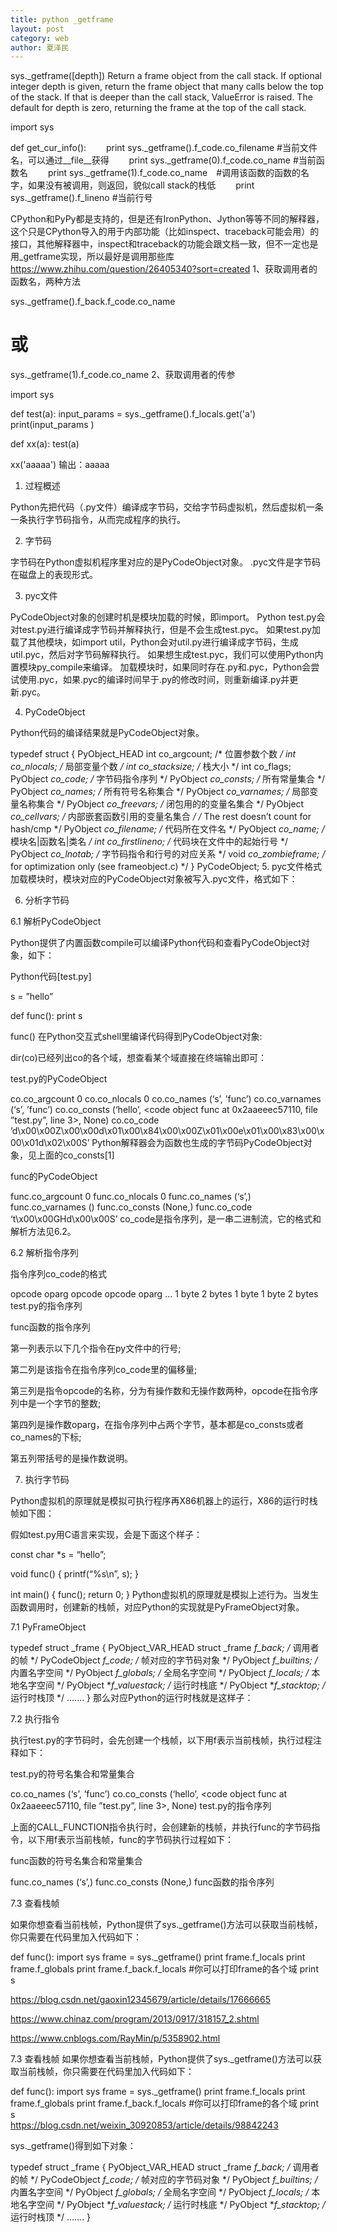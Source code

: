 ```yaml
---
title: python _getframe
layout: post
category: web
author: 夏泽民
---
```

sys._getframe([depth])
Return a frame object from the call stack. If optional integer depth is given, return the frame object that many calls below the top of the stack. If that is deeper than the call stack, ValueError is raised. The default for depth is zero, returning the frame at the top of the call stack.

import sys

def get_cur_info():
　　print sys._getframe().f_code.co_filename  #当前文件名，可以通过__file__获得
　　print sys._getframe(0).f_code.co_name  #当前函数名
　　print sys._getframe(1).f_code.co_name　#调用该函数的函数的名字，如果没有被调用，则返回<module>，貌似call stack的栈低
　　print sys._getframe().f_lineno #当前行号

<!-- more -->
CPython和PyPy都是支持的，但是还有IronPython、Jython等等不同的解释器，这个只是CPython导入的用于内部功能（比如inspect、traceback可能会用）的接口，其他解释器中，inspect和traceback的功能会跟文档一致，但不一定也是用_getframe实现，所以最好是调用那些库
https://www.zhihu.com/question/26405340?sort=created
1、获取调用者的函数名，两种方法

sys._getframe().f_back.f_code.co_name
# 或
sys._getframe(1).f_code.co_name
2、获取调用者的传参

import sys

def test(a):
    input_params = sys._getframe().f_locals.get('a')
    print(input_params )

def xx(a):
    test(a)

xx('aaaaa')
输出：aaaaa

1. 过程概述

Python先把代码（.py文件）编译成字节码，交给字节码虚拟机，然后虚拟机一条一条执行字节码指令，从而完成程序的执行。

2. 字节码

字节码在Python虚拟机程序里对应的是PyCodeObject对象。
.pyc文件是字节码在磁盘上的表现形式。

3. pyc文件

PyCodeObject对象的创建时机是模块加载的时候，即import。
Python test.py会对test.py进行编译成字节码并解释执行，但是不会生成test.pyc。
如果test.py加载了其他模块，如import util，Python会对util.py进行编译成字节码，生成util.pyc，然后对字节码解释执行。
如果想生成test.pyc，我们可以使用Python内置模块py_compile来编译。
加载模块时，如果同时存在.py和.pyc，Python会尝试使用.pyc，如果.pyc的编译时间早于.py的修改时间，则重新编译.py并更新.pyc。

4. PyCodeObject

Python代码的编译结果就是PyCodeObject对象。

typedef struct { 
    PyObject_HEAD 
    int co_argcount;        /* 位置参数个数 */ 
    int co_nlocals;         /* 局部变量个数 */ 
    int co_stacksize;       /* 栈大小 */ 
    int co_flags;    
    PyObject *co_code;      /* 字节码指令序列 */ 
    PyObject *co_consts;    /* 所有常量集合 */ 
    PyObject *co_names;     /* 所有符号名称集合 */ 
    PyObject *co_varnames;  /* 局部变量名称集合 */ 
    PyObject *co_freevars;  /* 闭包用的的变量名集合 */ 
    PyObject *co_cellvars;  /* 内部嵌套函数引用的变量名集合 */ 
    /* The rest doesn’t count for hash/cmp */ 
    PyObject *co_filename;  /* 代码所在文件名 */ 
    PyObject *co_name;      /* 模块名|函数名|类名 */ 
    int co_firstlineno;     /* 代码块在文件中的起始行号 */ 
    PyObject *co_lnotab;    /* 字节码指令和行号的对应关系 */ 
    void *co_zombieframe;   /* for optimization only (see frameobject.c) */ 
} PyCodeObject; 
5. pyc文件格式
加载模块时，模块对应的PyCodeObject对象被写入.pyc文件，格式如下：



6. 分析字节码

6.1 解析PyCodeObject

Python提供了内置函数compile可以编译Python代码和查看PyCodeObject对象，如下：

Python代码[test.py]

s = ”hello” 
 
def func(): 
    print s 
 
func() 
在Python交互式shell里编译代码得到PyCodeObject对象:



dir(co)已经列出co的各个域，想查看某个域直接在终端输出即可：



test.py的PyCodeObject

co.co_argcount    0 
co.co_nlocals     0 
co.co_names       (‘s’, ’func’) 
co.co_varnames    (‘s’, ’func’) 
co.co_consts      (‘hello’, <code object func at 0x2aaeeec57110, file ”test.py”, line 3>, None) 
co.co_code        ’d\x00\x00Z\x00\x00d\x01\x00\x84\x00\x00Z\x01\x00e\x01\x00\x83\x00\x00\x01d\x02\x00S’ 
Python解释器会为函数也生成的字节码PyCodeObject对象，见上面的co_consts[1]

func的PyCodeObject

func.co_argcount   0 
func.co_nlocals    0 
func.co_names      (‘s’,) 
func.co_varnames   () 
func.co_consts     (None,) 
func.co_code       ‘t\x00\x00GHd\x00\x00S’ 
co_code是指令序列，是一串二进制流，它的格式和解析方法见6.2。

6.2 解析指令序列

指令序列co_code的格式

opcode	oparg	opcode	opcode	oparg	…
1 byte	2 bytes	1 byte	1 byte	2 bytes	 
test.py的指令序列



func函数的指令序列



第一列表示以下几个指令在py文件中的行号;

第二列是该指令在指令序列co_code里的偏移量;

第三列是指令opcode的名称，分为有操作数和无操作数两种，opcode在指令序列中是一个字节的整数;

第四列是操作数oparg，在指令序列中占两个字节，基本都是co_consts或者co_names的下标;

第五列带括号的是操作数说明。

7. 执行字节码

Python虚拟机的原理就是模拟可执行程序再X86机器上的运行，X86的运行时栈帧如下图：



假如test.py用C语言来实现，会是下面这个样子：

const char *s = “hello”; 
 
void func() { 
    printf(“%s\n”, s); 
} 
 
int main() { 
    func(); 
    return 0; 
} 
Python虚拟机的原理就是模拟上述行为。当发生函数调用时，创建新的栈帧，对应Python的实现就是PyFrameObject对象。

7.1 PyFrameObject

typedef struct _frame { 
    PyObject_VAR_HEAD 
    struct _frame *f_back;    /* 调用者的帧 */ 
    PyCodeObject *f_code;     /* 帧对应的字节码对象 */ 
    PyObject *f_builtins;     /* 内置名字空间 */ 
    PyObject *f_globals;      /* 全局名字空间 */ 
    PyObject *f_locals;       /* 本地名字空间 */ 
    PyObject **f_valuestack;  /* 运行时栈底 */ 
    PyObject **f_stacktop;    /* 运行时栈顶 */ 
    ……. 
} 
那么对应Python的运行时栈就是这样子：



7.2 执行指令

执行test.py的字节码时，会先创建一个栈帧，以下用f表示当前栈帧，执行过程注释如下：

test.py的符号名集合和常量集合

co.co_names   (‘s’, ’func’) 
co.co_consts  (‘hello’, <code object func at 0x2aaeeec57110, file ”test.py”, line 3>, None) 
test.py的指令序列



上面的CALL_FUNCTION指令执行时，会创建新的栈帧，并执行func的字节码指令，以下用f表示当前栈帧，func的字节码执行过程如下：

func函数的符号名集合和常量集合

func.co_names       (‘s’,) 
func.co_consts      (None,) 
func函数的指令序列



7.3 查看栈帧

如果你想查看当前栈帧，Python提供了sys._getframe()方法可以获取当前栈帧，你只需要在代码里加入代码如下：

def func(): 
    import sys 
    frame = sys._getframe() 
    print frame.f_locals 
    print frame.f_globals 
    print frame.f_back.f_locals 
    #你可以打印frame的各个域 
    print s  
    
    
 https://blog.csdn.net/gaoxin12345679/article/details/17666665
 
 https://www.chinaz.com/program/2013/0917/318157_2.shtml
 
 https://www.cnblogs.com/RayMin/p/5358902.html
 
 7.3 查看栈帧
如果你想查看当前栈帧，Python提供了sys._getframe()方法可以获取当前栈帧，你只需要在代码里加入代码如下：

def func():
    import sys
    frame = sys._getframe()
    print frame.f_locals
    print frame.f_globals
    print frame.f_back.f_locals
    #你可以打印frame的各个域
    print s  
https://blog.csdn.net/weixin_30920853/article/details/98842243

sys._getframe()得到如下对象：

typedef struct _frame { 
    PyObject_VAR_HEAD 
    struct _frame *f_back;    /* 调用者的帧 */ 
    PyCodeObject *f_code;     /* 帧对应的字节码对象 */ 
    PyObject *f_builtins;     /* 内置名字空间 */ 
    PyObject *f_globals;      /* 全局名字空间 */ 
    PyObject *f_locals;       /* 本地名字空间 */ 
    PyObject **f_valuestack;  /* 运行时栈底 */ 
    PyObject **f_stacktop;    /* 运行时栈顶 */ 
    ……. 
}
